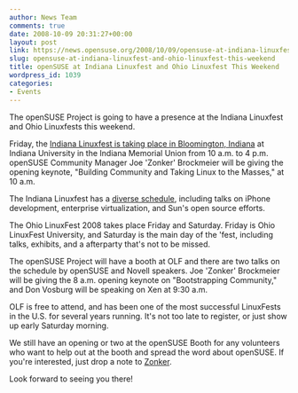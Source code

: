 ```yaml
---
author: News Team
comments: true
date: 2008-10-09 20:31:27+00:00
layout: post
link: https://news.opensuse.org/2008/10/09/opensuse-at-indiana-linuxfest-and-ohio-linuxfest-this-weekend/
slug: opensuse-at-indiana-linuxfest-and-ohio-linuxfest-this-weekend
title: openSUSE at Indiana Linuxfest and Ohio Linuxfest This Weekend
wordpress_id: 1039
categories:
- Events
---
```


The openSUSE Project is going to have a presence at the Indiana Linuxfest and Ohio Linuxfests this weekend.

Friday, the [Indiana Linuxfest is taking place in Bloomington, Indiana](//racinfo.indiana.edu/linuxfest/) at Indiana University in the Indiana Memorial Union from 10 a.m. to 4 p.m. openSUSE Community Manager Joe 'Zonker' Brockmeier will be giving the opening keynote, "Building Community and Taking Linux to the Masses," at 10 a.m.

The Indiana Linuxfest has a [diverse schedule](//racinfo.indiana.edu/linuxfest/schedule.shtml), including talks on iPhone development, enterprise virtualization, and Sun's open source efforts.

The Ohio LinuxFest 2008 takes place Friday and Saturday. Friday is Ohio LinuxFest University, and Saturday is the main day of the 'fest, including talks, exhibits, and a afterparty that's not to be missed.

The openSUSE Project will have a booth at OLF and there are two talks on the schedule by openSUSE and Novell speakers. Joe 'Zonker' Brockmeier will be giving the 8 a.m. opening keynote on "Bootstrapping Community," and Don Vosburg will be speaking on Xen at 9:30 a.m.

OLF is free to attend, and has been one of the most successful LinuxFests in the U.S. for several years running. It's not too late to register, or just show up early Saturday morning.

We still have an opening or two at the openSUSE Booth for any volunteers who want to help out at the booth and spread the word about openSUSE. If you're interested, just drop a note to [Zonker](mailto:zonker@opensuse.org).

Look forward to seeing you there!
